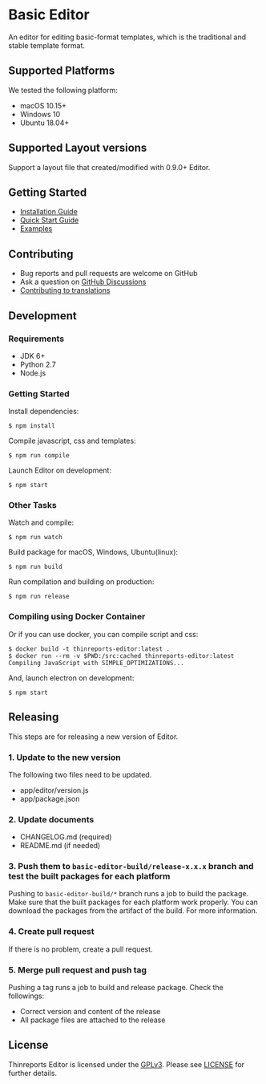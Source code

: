 # Basic Editor

An editor for editing basic-format templates, which is the traditional and stable template format.

## Supported Platforms

We tested the following platform:

 * macOS 10.15+
 * Windows 10
 * Ubuntu 18.04+

## Supported Layout versions

Support a layout file that created/modified with 0.9.0+ Editor.

## Getting Started

  * [Installation Guide](http://www.thinreports.org/documentation/getting-started/installation.html)
  * [Quick Start Guide](http://www.thinreports.org/documentation/getting-started/quickstart.html)
  * [Examples](https://github.com/thinreports/thinreports-examples)

## Contributing

  - Bug reports and pull requests are welcome on GitHub
  - Ask a question on [GitHub Discussions](https://github.com/thinreports/thinreports/discussions)
  - [Contributing to translations](https://github.com/thinreports/thinreports-editor/blob/master/basic-editor/TRANSLATION.md)

## Development

### Requirements

  * JDK 6+
  * Python 2.7
  * Node.js

### Getting Started

Install dependencies:
```
$ npm install
```

Compile javascript, css and templates:
```
$ npm run compile
```

Launch Editor on development:
```
$ npm start
```

### Other Tasks

Watch and compile:
```
$ npm run watch
```

Build package for macOS, Windows, Ubuntu(linux):
```
$ npm run build
```

Run compilation and building on production:
```
$ npm run release
```

### Compiling using Docker Container

Or if you can use docker, you can compile script and css:

```
$ docker build -t thinreports-editor:latest .
$ docker run --rm -v $PWD:/src:cached thinreports-editor:latest
Compiling JavaScript with SIMPLE_OPTIMIZATIONS...
```

And, launch electron on development:

```
$ npm start
```

## Releasing

This steps are for releasing a new version of Editor.

### 1. Update to the new version

The following two files need to be updated.

- app/editor/version.js
- app/package.json

### 2. Update documents

- CHANGELOG.md (required)
- README.md (if needed)

### 3. Push them to `basic-editor-build/release-x.x.x` branch and test the built packages for each platform

Pushing to `basic-editor-build/*` branch runs a job to build the package. Make sure that the built packages for each platform work properly. You can download the packages from the artifact of the build. For more information.

### 4. Create pull request

If there is no problem, create a pull request.

### 5. Merge pull request and push tag

Pushing a tag runs a job to build and release package. Check the followings:

- Correct version and content of the release
- All package files are attached to the release

## License

Thinreports Editor is licensed under the [GPLv3](https://github.com/thinreports/thinreports-editor/blob/master/GPLv3).
Please see [LICENSE](https://github.com/thinreports/thinreports-editor/blob/master/LICENSE) for further details.
